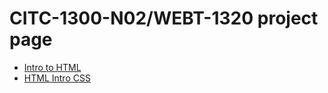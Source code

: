 # CITC-1300-N02/WEBT-1320 project page

<ul>
<li><a href="intro_to_html/index.html" target="_blank">Intro to HTML</a></li>
<li><a href="html_intro_css.html" target="_blank">HTML Intro CSS</a></li>
</ul>

 
